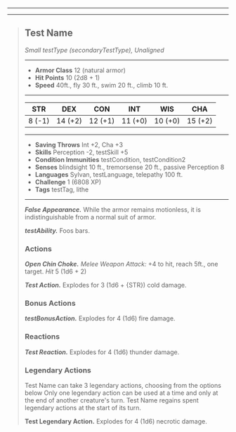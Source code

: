 ___
___
> ## Test Name
>*Small testType (secondaryTestType), Unaligned*
> ___
> - **Armor Class** 12 (natural armor)
> - **Hit Points** 10 (2d8 + 1)
> - **Speed** 40ft., fly 30 ft., swim 20 ft., climb 10 ft.
>___
>|STR|DEX|CON|INT|WIS|CHA|
>|:---:|:---:|:---:|:---:|:---:|:---:|
>|8 (-1)|14 (+2)|12 (+1)|11 (+0)|10 (+0)|15 (+2)|
>___
> - **Saving Throws** Int +2, Cha +3
> - **Skills** Perception -2, testSkill +5
> - **Condition Immunities** testCondition, testCondition2
> - **Senses** blindsight 10 ft., tremorsense 20 ft., passive Perception 8
> - **Languages** Sylvan, testLanguage, telepathy 100 ft.
> - **Challenge** 1 (6808 XP)
> - **Tags** testTag, lithe 
> ___
> ***False Appearance.*** While the armor remains motionless, it is indistinguishable from a normal suit of armor.
>
> ***testAbility.*** Foos bars.
> ### Actions
> ***Open Chin Choke.*** *Melee Weapon Attack:* +4 to hit, reach 5ft., one target. *Hit* 5 (1d6 + 2)
>
> ***Test Action.*** Explodes for 3 (1d6 + {STR}) cold damage.
>
> ### Bonus Actions
> ***testBonusAction.*** Explodes for 4 (1d6) fire damage.
> 
> ### Reactions
> ***Test Reaction.*** Explodes for 4 (1d6) thunder damage.
> 
> ### Legendary Actions
> Test Name can take 3 legendary actions, choosing from the options below Only one legendary action can be used at a time and only at the end of another creature's turn. Test Name regains spent legendary actions at the start of its turn.
>
> **Test Legendary Action.** Explodes for 4 (1d6) necrotic damage.
>